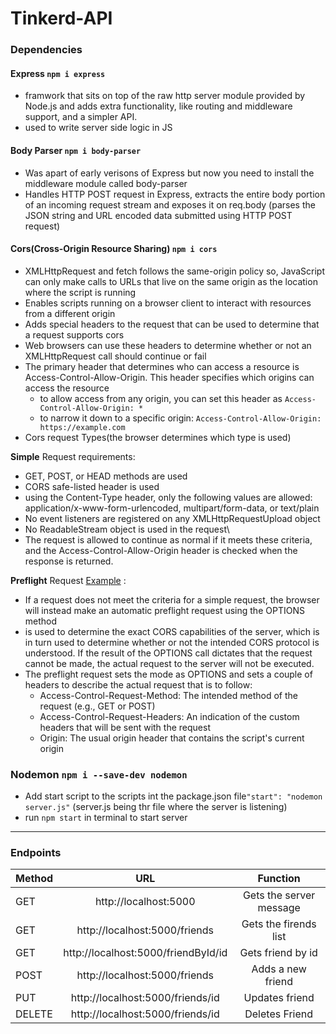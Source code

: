 # Tinkerd-API

### Dependencies
#### Express `npm i express`
- framwork that sits on top of the raw http server module provided by Node.js and adds extra functionality, like routing and middleware support, and a simpler API.
- used to write server side logic in JS
    
#### Body Parser `npm i body-parser`
- Was apart of early verisons of Express but now you need to install the middleware module called body-parser
- Handles HTTP POST request in Express, extracts the entire body portion of an incoming request stream and exposes it on req.body (parses the JSON string and URL encoded data submitted using HTTP POST request)

#### Cors(Cross-Origin Resource Sharing) `npm i cors`
- XMLHttpRequest and fetch follows the same-origin policy so, JavaScript can only make calls to URLs that live on the same origin as the location where the script is running
- Enables scripts running on a browser client to interact with resources from a different origin
- Adds special headers to the request that can be used to determine that a request supports cors
- Web browsers can use these headers to determine whether or not an XMLHttpRequest call should continue or fail
- The primary header that determines who can access a resource is Access-Control-Allow-Origin. This header specifies which origins can access the resource
    - to allow access from any origin, you can set this header as `Access-Control-Allow-Origin: *`
    - to narrow it down to a specific origin: `Access-Control-Allow-Origin: https://example.com`
- Cors request Types(the browser determines which type is used)

**Simple** Request requirements: 
- GET, POST, or HEAD methods are used
- CORS safe-listed header is used
- using the Content-Type header, only the following values are allowed: application/x-www-form-urlencoded, multipart/form-data, or text/plain
- No event listeners are registered on any XMLHttpRequestUpload object
- No ReadableStream object is used in the request\
- The request is allowed to continue as normal if it meets these criteria, and the Access-Control-Allow-Origin header is checked when the response is returned.

**Preflight** Request [Example](assets/preflightexample.png) :
- If a request does not meet the criteria for a simple request, the browser will instead make an automatic preflight request using the OPTIONS method
- is used to determine the exact CORS capabilities of the server, which is in turn used to determine whether or not the intended CORS protocol is understood. If the result of the OPTIONS call dictates that the request cannot be made, the actual request to the server will not be executed.
- The preflight request sets the mode as OPTIONS and sets a couple of headers to describe the actual request that is to follow:
    - Access-Control-Request-Method: The intended method of the request (e.g., GET or POST)
    - Access-Control-Request-Headers: An indication of the custom headers that will be sent with the request
    - Origin: The usual origin header that contains the script's current origin

### Nodemon `npm i --save-dev nodemon`
- Add start script to the scripts int the package.json file`"start": "nodemon server.js"` (server.js being thr file where the server is listening)
- run `npm start` in terminal to start server
______________________________________

### Endpoints

|   Method      |                 URL                     |        Function         |
| ------------- |:---------------------------------------:|:-----------------------:|
|     GET       |   http://localhost:5000                 | Gets the server message |
|     GET       |   http://localhost:5000/friends         | Gets the firends list   |
|     GET       |   http://localhost:5000/friendById/id   | Gets friend by id       |
|     POST      |   http://localhost:5000/friends         | Adds a new friend       |
|     PUT       |   http://localhost:5000/friends/id      | Updates friend          |
|     DELETE    |   http://localhost:5000/friends/id      | Deletes Friend          |
